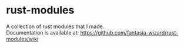 # rust-modules
A collection of rust modules that I made.<br>
Documentation is available at: https://github.com/fantasia-wizard/rust-modules/wiki

